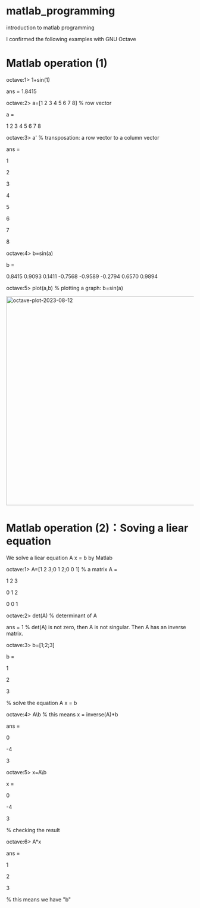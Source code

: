# matlab_programming
introduction to matlab programming

I confirmed the following examples with GNU Octave

# Matlab operation (1)

octave:1> 1+sin(1)

ans = 1.8415

octave:2> a=[1 2 3 4 5 6 7 8] % row vector

a =

   1   2   3   4   5   6   7   8

octave:3> a'     % transposation: a row vector to a column vector

ans =


   1
   
   2
   
   3
   
   4
   
   5
   
   6
   
   7
   
   8

octave:4> b=sin(a)

b =

   0.8415   0.9093   0.1411  -0.7568  -0.9589  -0.2794   0.6570   0.9894

octave:5> plot(a,b)   % plotting a graph: b=sin(a)

<img width="560" alt="octave-plot-2023-08-12" src="https://github.com/chibaf/matlab_programming/assets/1296728/b4f897f0-cfa0-4715-8470-25b3ec7aae5e">

# Matlab operation (2)：Soving a liear equation

We solve a liear equation A x = b by Matlab

octave:1> A=[1 2 3;0 1 2;0 0 1]   % a matrix
A =

   1   2   3
   
   0   1   2
   
   0   0   1

octave:2> det(A)   % determinant of A

ans = 1   % det(A) is not zero, then A is not singular. Then A has an inverse matrix.

octave:3>  b=[1;2;3]

b =

   1
   
   2
   
   3

% solve the equation A x = b

octave:4> A\b  % this means x = inverse(A)*b

ans =

   0
   
  -4
  
   3

octave:5> x=A\b

x =

   0
   
  -4
  
   3

% checking the result

octave:6> A*x

ans =

   1
   
   2
   
   3
   
% this means we have "b"




